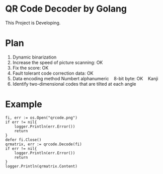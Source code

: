 # QR Code Decoder by Golang

This Project is Developing.

# Plan

1. Dynamic binarization
2. Increase the speed of picture scanning: OK
3. Fix the score: OK
4. Fault tolerant code correction data: OK
5. Data encoding method
    Numbert
    alphanumeric
    8-bit byte: OK
    Kanji
6. Identify two-dimensional codes that are tilted at each angle

# Example

```golang
fi, err := os.Open("qrcode.png")
if err != nil{
    logger.Println(err.Error())
    return
}
defer fi.Close()
qrmatrix, err := qrcode.Decode(fi)
if err != nil{
    logger.Println(err.Error())
    return
}
logger.Println(qrmatrix.Content)
```

